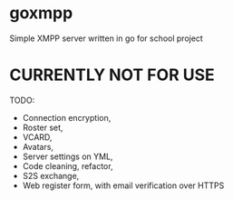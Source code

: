 # goxmpp
Simple XMPP server written in go for school project

# CURRENTLY NOT FOR USE

TODO:
- Connection encryption,
- Roster set,
- VCARD,
- Avatars,
- Server settings on YML,
- Code cleaning, refactor,
- S2S exchange,
- Web register form, with email verification over HTTPS
